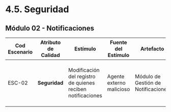 # 4.5. Seguridad

## Módulo 02 - Notificaciones

| **Cod Escenario** | **Atributo de Calidad** | **Estímulo** | **Fuente del Estímulo** | **Artefacto** | **Entorno** | **Respuesta** | **Medida de Respuesta** |
| --- | --- | --- | --- | --- | --- | --- | --- |
| ESC-02 |**Seguridad**|Modificación del registro de quienes reciben notificaciones |	Agente externo malicioso|	Módulo de Gestión de Notificaciones|	Normal	|El sistema comprueba que los registros no hayan sido modificados| La integridad del 100% de los datos no se ve perjudicada